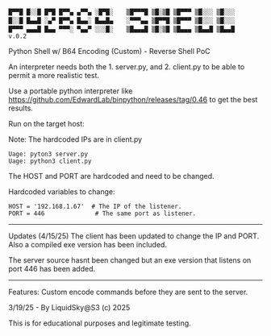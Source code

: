 ```

█▀▀█ █░░█ █▀█ █▀▀▄ ▄▀▀▄ ░█▀█░ 　 ▒█▀▀▀█ ▒█░▒█ ▒█▀▀▀ ▒█░░░ ▒█░░░ 
█░░█ █▄▄█ ░▄▀ █▀▀▄ █▄▄░ █▄▄█▄ 　 ░▀▀▀▄▄ ▒█▀▀█ ▒█▀▀▀ ▒█░░░ ▒█░░░ 
█▀▀▀ ▄▄▄█ █▄▄ ▀▀▀░ ▀▄▄▀ ░░░█░ 　 ▒█▄▄▄█ ▒█░▒█ ▒█▄▄▄ ▒█▄▄█ ▒█▄▄█    v.0.2
```

Python Shell w/ B64 Encoding (Custom) - Reverse Shell PoC

An interpreter needs both the 1. server.py, and 2. client.py to be able to permit a more realistic test. 

Use a portable python interpreter like https://github.com/EdwardLab/binpython/releases/tag/0.46 to get the best results.

Run on the target host:

Note: The hardcoded IPs are in client.py

```
Uage: pyton3 server.py
Uage: python3 client.py
```

The HOST and PORT are hardcoded and need to be changed.

Hardcoded variables to change:

```
HOST = '192.168.1.67'  # The IP of the listener.
PORT = 446              # The same port as listener.
```

---

Updates (4/15/25)
The client has been updated to change the IP and PORT. Also a compiled exe version has been included.

The server source hasnt been changed but an exe version that listens on port 446 has been added.

---

Features: Custom encode commands before they are sent to the server.

3/19/25 - By LiquidSky@S3 (c) 2025

This is for educational purposes and legitimate testing.
